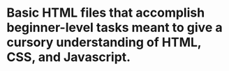 Basic HTML files that accomplish beginner-level tasks meant to give a cursory understanding of HTML, CSS, and Javascript. 
=
